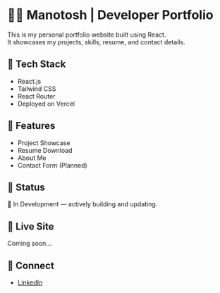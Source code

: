 # 🧑‍💻 Manotosh | Developer Portfolio

This is my personal portfolio website built using React.  
It showcases my projects, skills, resume, and contact details.

## 🚀 Tech Stack
- React.js
- Tailwind CSS
- React Router
- Deployed on Vercel

## 📁 Features
- Project Showcase
- Resume Download
- About Me
- Contact Form (Planned)

## 📌 Status
🔧 In Development — actively building and updating.

## 🔗 Live Site
Coming soon...

## 🤝 Connect
- [LinkedIn](https://linkedin.com)
